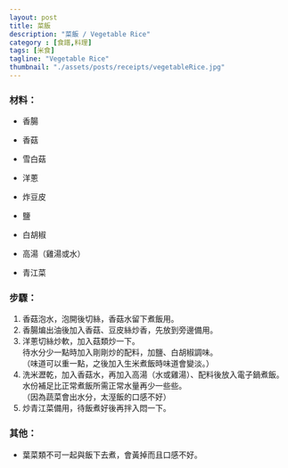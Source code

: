 ```yaml
---
layout: post
title: 菜飯
description: "菜飯 / Vegetable Rice"
category : [食譜,料理]
tags: [米食]
tagline: "Vegetable Rice"
thumbnail: "./assets/posts/receipts/vegetableRice.jpg"
---
```


### 材料：  
- 香腸  
- 香菇 
- 雪白菇 
- 洋蔥
- 炸豆皮   
- 鹽 
- 白胡椒 
- 高湯（雞湯或水）  

- 青江菜  

### 步驟： 

1. 香菇泡水，泡開後切絲，香菇水留下煮飯用。  
2. 香腸煸出油後加入香菇、豆皮絲炒香，先放到旁邊備用。
3. 洋蔥切絲炒軟，加入菇類炒一下。  
待水分少一點時加入剛剛炒的配料，加鹽、白胡椒調味。  
（味道可以重一點，之後加入生米煮飯時味道會變淡。）
4. 洗米瀝乾，加入香菇水，再加入高湯（水或雞湯）、配料後放入電子鍋煮飯。
水份補足比正常煮飯所需正常水量再少一些些。  
（因為蔬菜會出水分，太溼飯的口感不好）
5. 炒青江菜備用，待飯煮好後再拌入悶一下。

### 其他：
* 葉菜類不可一起與飯下去煮，會黃掉而且口感不好。